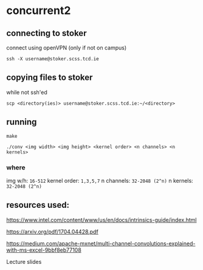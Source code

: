 # concurrent2

## connecting to stoker
connect using openVPN (only if not on campus)

`ssh -X username@stoker.scss.tcd.ie`

## copying files to stoker
while not ssh'ed

`scp <directory(ies)> username@stoker.scss.tcd.ie:~/<directory>`

## running
`make`

`./conv <img width> <img height> <kernel order> <n channels> <n kernels>`

### where
img w/h:		`16-512`
kernel order:	`1,3,5,7`
n channels:		`32-2048 (2^n)`
n kernels:		`32-2048 (2^n)`

## resources used:
https://www.intel.com/content/www/us/en/docs/intrinsics-guide/index.html

https://arxiv.org/pdf/1704.04428.pdf

https://medium.com/apache-mxnet/multi-channel-convolutions-explained-with-ms-excel-9bbf8eb77108

Lecture slides
